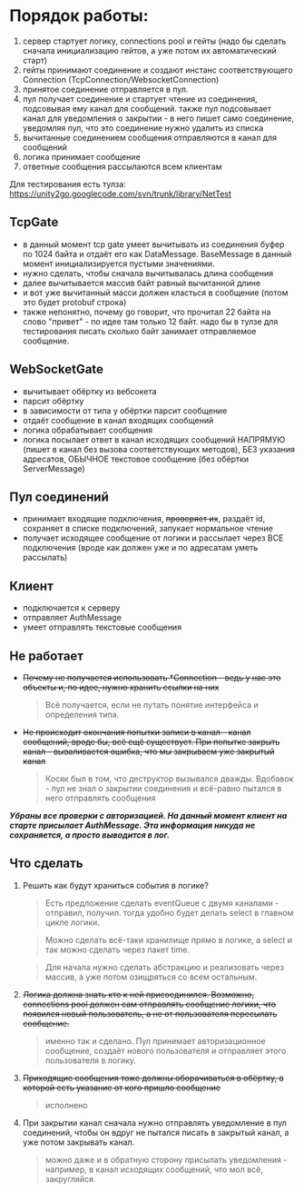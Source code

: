Порядок работы:
==============

1. сервер стартует логику, connections pool и гейты (надо бы сделать сначала инициализацию гейтов, а уже потом их автоматический старт)
2. гейты принимают соединение и создают инстанс соответствующего Connection (TcpConnection/WebsocketConnection)
3. принятое соединение отправляется в пул.
4. пул получает соединение и стартует чтение из соединения, подсовывая ему канал для сообщений. также пул подсовывает канал для уведомления о закрытии - в него пишет само соединение, уведомляя пул, что это соединение нужно удалить из списка
5. вычитанные соединением сообщения отправляются в канал для сообщений
6. логика принимает сообщение
7. ответные сообщения рассылаются всем клиентам

Для тестирования есть тулза: https://unity2go.googlecode.com/svn/trunk/library/NetTest

TcpGate
-------
* в данный момент tcp gate умеет вычитывать из соединения буфер по 1024 байта и отдаёт его как DataMessage. BaseMessage в данный момент инициализируется пустыми значениями.
* нужно сделать, чтобы сначала вычитывалась длина сообщения
* далее вычитывается массив байт равный вычитанной длине
* и вот уже вычитанный масси должен класться в сообщение (потом это будет protobuf строка)
* также непонятно, почему go говорит, что прочитал 22 байта на слово "привет" - по идее там только 12 байт. надо бы в тулзе для тестирования писать сколько байт занимает отправляемое сообщение.

WebSocketGate
-------------
* вычитывает обёртку из вебсокета
* парсит обёртку
* в зависимости от типа у обёртки парсит сообщение
* отдаёт сообщение в канал входящих сообщений
* логика обрабатывает сообщения
* логика посылает ответ в канал исходящих сообщений НАПРЯМУЮ (пишет в канал без вызова соответствующих методов), БЕЗ указания адресатов, ОБЫЧНОЕ текстовое сообщение (без обёртки ServerMessage)

Пул соединений
--------------
* принимает входящие подключения, ~~проверяет их~~, раздаёт id, сохраняет в списке подключений, запукает нормальное чтение
* получает исходящее сообщение от логики и рассылает через ВСЕ подключения (вроде как должен уже и по адресатам уметь рассылать)

Клиент
------
* подключается к серверу
* отправляет AuthMessage
* умеет отправлять текстовые сообщения
	
Не работает
-----------
* <s>Почему не получается использовать *Connection - ведь у нас это объекты и, по идее, нужно хранить ссылки на них</s>

	> Всё получается, если не путать понятие интерфейса и определения типа.
* <s>Не происходит окончания попытки записи в канал - канал сообщений, вроде бы, всё ещё существует. При попытке закрыть канал - вываливается ошибка, что мы закрываем уже закрытый канал</s>

	> Косяк был в том, что деструктор вызывался дважды. Вдобавок - пул не знал о закрытии соединения и всё-равно пытался в него отправлять сообщения

	
***Убраны все проверки с авторизацией. На данный момент клиент на старте присылает AuthMessage. Эта информация никуда не сохраняется, а просто выводится в лог.***

Что сделать
-----------
1. Решить как будут храниться события в логике? 

	> Есть предложение сделать eventQueue с двумя каналами - отправил, получил. тогда удобно будет делать select в главном цикле логики.
	
	> Можно сделать всё-таки хранилище прямо в логике, а select и так можно сделать через пакет time.

	> Для начала нужно сделать абстракцию и реализовать через массив, а уже потом озищряться со всем остальным.

2. <s>Логика должна знать кто к ней присоединился. Возможно, connections pool должен сам отправлять сообщение логики, что появился новый пользователь, а не от пользователя пересылать сообщение.</s>

	> именно так и сделано. Пул принимает авторизационное сообщение, создаёт нового пользователя и отправляет этого пользователя в логику.

3. <s>Приходящие сообщения тоже должны оборачиваться в обёртку, в которой есть указание от кого пришло сообщение</s>

	> исполнено

4. При закрытии канал сначала нужно отправлять уведомление в пул соединений, чтобы он вдруг не пытался писать в закрытый канал, а уже потом закрывать канал.

	> можно даже и в обратную сторону присылать уведомления - например, в канал исходящих сообщений, что мол всё, закругляйся.